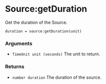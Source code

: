 <!--
category: reference
-->

Source:getDuration
===

Get the duration of the Source.

    duration = source:getDuration(unit)

### Arguments

- `TimeUnit unit (seconds)` The unit to return.

### Returns

- `number duration` The duration of the source.
